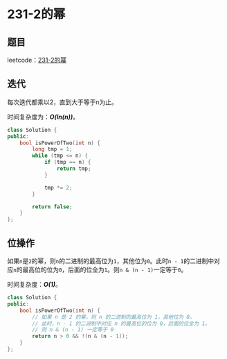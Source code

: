 # 231-2的幂

## 题目

leetcode：[231-2的幂](https://leetcode-cn.com/problems/power-of-two/)

## 迭代

每次迭代都乘以2，直到大于等于n为止。

时间复杂度为：***O(ln(n))***。

```c++
class Solution {
public:
    bool isPowerOfTwo(int n) {
        long tmp = 1;
        while (tmp <= n) {
            if (tmp == n) {
                return tmp;
            }

            tmp *= 2;
        }

        return false;
    }
};
```

## 位操作

如果`n`是`2`的幂，则`n`的二进制的最高位为`1`，其他位为`0`。此时`n - 1`的二进制中对应`n`的最高位的位为`0`，后面的位全为`1`。则`n & (n - 1)`一定等于`0`。

时间复杂度：***O(1)***。

```c++
class Solution {
public:
    bool isPowerOfTwo(int n) {
        // 如果 n 是 2 的幂，则 n 的二进制的最高位为 1，其他位为 0。
        // 此时，n - 1 的二进制中对应 n 的最高位的位为 0，后面的位全为 1。
        // 则 n & (n - 1) 一定等于 0
        return n > 0 && !(n & (n - 1));
    }
};
```


